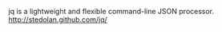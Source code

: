 jq is a lightweight and flexible command-line JSON processor.
http://stedolan.github.com/jq/


```curl https://reports.com?report=124966440840 | jq -r '.results[] | .tags' | sort | uniq
